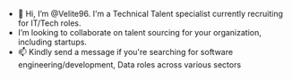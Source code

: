 - 👋 Hi, I’m @Velite96. I'm a Technical Talent specialist currently recruiting for IT/Tech roles. 
- I’m looking to collaborate on talent sourcing for your organization, including startups.
- 📫 Kindly send a message if you're searching for software engineering/development, Data roles across various sectors

<!---
Velite96/Velite96 is a ✨ special ✨ repository because its `README.md` (this file) appears on your GitHub profile.
You can click the Preview link to take a look at your changes.
--->
